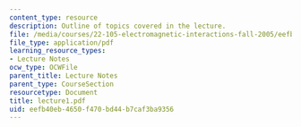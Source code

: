```yaml
---
content_type: resource
description: Outline of topics covered in the lecture.
file: /media/courses/22-105-electromagnetic-interactions-fall-2005/eefb40eb4650f470bd44b7caf3ba9356_lecture1.pdf
file_type: application/pdf
learning_resource_types:
- Lecture Notes
ocw_type: OCWFile
parent_title: Lecture Notes
parent_type: CourseSection
resourcetype: Document
title: lecture1.pdf
uid: eefb40eb-4650-f470-bd44-b7caf3ba9356
---
```

